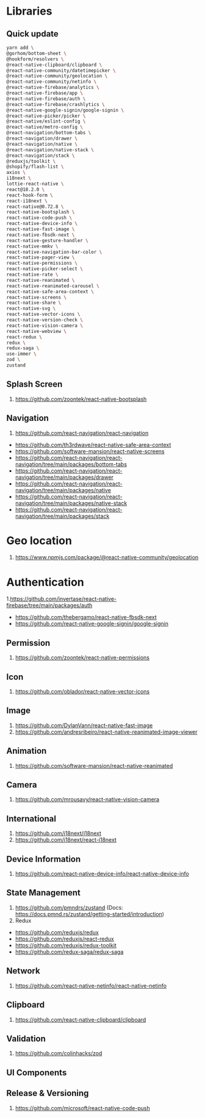# Libraries

## Quick update
```bash
yarn add \
@gorhom/bottom-sheet \
@hookform/resolvers \
@react-native-clipboard/clipboard \
@react-native-community/datetimepicker \
@react-native-community/geolocation \
@react-native-community/netinfo \
@react-native-firebase/analytics \
@react-native-firebase/app \
@react-native-firebase/auth \
@react-native-firebase/crashlytics \
@react-native-google-signin/google-signin \
@react-native-picker/picker \
@react-native/eslint-config \
@react-native/metro-config \
@react-navigation/bottom-tabs \
@react-navigation/drawer \
@react-navigation/native \
@react-navigation/native-stack \
@react-navigation/stack \
@reduxjs/toolkit \
@shopify/flash-list \
axios \
i18next \
lottie-react-native \
react@18.2.0 \
react-hook-form \
react-i18next \
react-native@0.72.8 \
react-native-bootsplash \
react-native-code-push \
react-native-device-info \
react-native-fast-image \
react-native-fbsdk-next \
react-native-gesture-handler \
react-native-mmkv \
react-native-navigation-bar-color \
react-native-pager-view \
react-native-permissions \
react-native-picker-select \
react-native-rate \
react-native-reanimated \
react-native-reanimated-carousel \
react-native-safe-area-context \
react-native-screens \
react-native-share \
react-native-svg \
react-native-vector-icons \
react-native-version-check \
react-native-vision-camera \
react-native-webview \
react-redux \
redux \
redux-saga \
use-immer \
zod \
zustand
```


## Splash Screen
1. https://github.com/zoontek/react-native-bootsplash

## Navigation
1. https://github.com/react-navigation/react-navigation
  - https://github.com/th3rdwave/react-native-safe-area-context
  - https://github.com/software-mansion/react-native-screens
  - https://github.com/react-navigation/react-navigation/tree/main/packages/bottom-tabs
  - https://github.com/react-navigation/react-navigation/tree/main/packages/drawer
  - https://github.com/react-navigation/react-navigation/tree/main/packages/native
  - https://github.com/react-navigation/react-navigation/tree/main/packages/native-stack
  - https://github.com/react-navigation/react-navigation/tree/main/packages/stack

# Geo location
1. https://www.npmjs.com/package/@react-native-community/geolocation

# Authentication
  1.https://github.com/invertase/react-native-firebase/tree/main/packages/auth
  - https://github.com/thebergamo/react-native-fbsdk-next
  - https://github.com/react-native-google-signin/google-signin

## Permission
1. https://github.com/zoontek/react-native-permissions

## Icon
1. https://github.com/oblador/react-native-vector-icons

## Image
1. https://github.com/DylanVann/react-native-fast-image
2. https://github.com/andresribeiro/react-native-reanimated-image-viewer

## Animation
1. https://github.com/software-mansion/react-native-reanimated

## Camera
1. https://github.com/mrousavy/react-native-vision-camera

## International
1. https://github.com/i18next/i18next
2. https://github.com/i18next/react-i18next

## Device Information
1. https://github.com/react-native-device-info/react-native-device-info

## State Management
1. https://github.com/pmndrs/zustand (Docs: https://docs.pmnd.rs/zustand/getting-started/introduction)
2. Redux
  - https://github.com/reduxjs/redux
  - https://github.com/reduxjs/react-redux
  - https://github.com/reduxjs/redux-toolkit
  - https://github.com/redux-saga/redux-saga

## Network
1. https://github.com/react-native-netinfo/react-native-netinfo

## Clipboard
1. https://github.com/react-native-clipboard/clipboard

## Validation
1. https://github.com/colinhacks/zod

## UI Components

## Release & Versioning
1. https://github.com/microsoft/react-native-code-push
